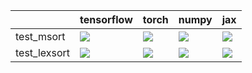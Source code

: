 |              | tensorflow                                                                                                                                                                         | torch                                                                                                                                                                              | numpy                                                                                                                                                                              | jax                                                                                                                                                                                |
|:-------------|:-----------------------------------------------------------------------------------------------------------------------------------------------------------------------------------|:-----------------------------------------------------------------------------------------------------------------------------------------------------------------------------------|:-----------------------------------------------------------------------------------------------------------------------------------------------------------------------------------|:-----------------------------------------------------------------------------------------------------------------------------------------------------------------------------------|
| test_msort   | <a href="https://github.com/unifyai/ivy/actions/runs/4464736813/jobs/7841156039" rel="noopener noreferrer" target="_blank"><img src=https://img.shields.io/badge/-failure-red></a> | <a href="https://github.com/unifyai/ivy/actions/runs/4464736813/jobs/7841156039" rel="noopener noreferrer" target="_blank"><img src=https://img.shields.io/badge/-failure-red></a> | <a href="https://github.com/unifyai/ivy/actions/runs/4478218094/jobs/7870725468" rel="noopener noreferrer" target="_blank"><img src=https://img.shields.io/badge/-failure-red></a> | <a href="https://github.com/unifyai/ivy/actions/runs/4464736813/jobs/7841156039" rel="noopener noreferrer" target="_blank"><img src=https://img.shields.io/badge/-failure-red></a> |
| test_lexsort | <a href="https://github.com/unifyai/ivy/actions/runs/4464736813/jobs/7841156039" rel="noopener noreferrer" target="_blank"><img src=https://img.shields.io/badge/-failure-red></a> | <a href="https://github.com/unifyai/ivy/actions/runs/4464736813/jobs/7841156039" rel="noopener noreferrer" target="_blank"><img src=https://img.shields.io/badge/-failure-red></a> | <a href="https://github.com/unifyai/ivy/actions/runs/4464736813/jobs/7841156039" rel="noopener noreferrer" target="_blank"><img src=https://img.shields.io/badge/-failure-red></a> | <a href="https://github.com/unifyai/ivy/actions/runs/4464736813/jobs/7841156039" rel="noopener noreferrer" target="_blank"><img src=https://img.shields.io/badge/-failure-red></a> |